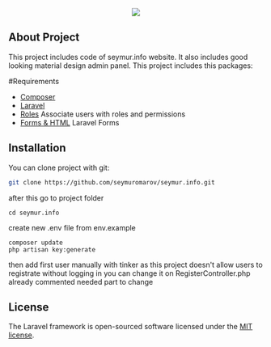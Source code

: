 <p align="center"><img src="https://laravel.com/assets/img/components/logo-laravel.svg"></p>

## About Project

This project includes code of seymur.info website.
It also includes good looking material design admin panel.
This project includes this packages: 

#Requirements
* [Composer](https://getcomposer.org/)
* [Laravel](https://laravel.com/)
* [Roles](https://github.com/spatie/laravel-permission) Associate users with roles and permissions 
* [Forms & HTML](https://laravelcollective.com/docs/5.2/html) Laravel Forms

## Installation

You can clone project with git:
``` bash
git clone https://github.com/seymuromarov/seymur.info.git
```

after this go to project folder
``` 
cd seymur.info
```

create new .env file from env.example

``` 
composer update
php artisan key:generate
```

then add first user manually with tinker as this project
doesn't allow users to registrate without logging in you can change it on
RegisterController.php already commented needed part to change
## License

The Laravel framework is open-sourced software licensed under the [MIT license](http://opensource.org/licenses/MIT).
